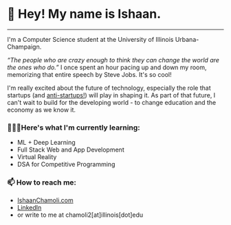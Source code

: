 <h1>👀 Hey! My name is Ishaan.</h1>
<hr>
I'm a Computer Science student at the University of Illinois Urbana-Champaign.

<i>“The people who are crazy enough to think they can change the world are the ones who do.”</i>
I once spent an hour pacing up and down my room, memorizing that entire speech by Steve Jobs. It's so cool!

I'm really excited about the future of technology, especially the role that startups (and <a href="https://www.youtube.com/watch?v=xL1MOOD5Ox8"> anti-startups!</a>) will play in shaping it. As part of that future, I can't wait to build for the developing world - to change education and the economy as we know it.


<h3>👨🏽‍🎓Here's what I'm currently learning:</h3>
<ul>
  <li>ML + Deep Learning</li>
  <li>Full Stack Web and App Development</li>
  <li>Virtual Reality</li>
  <li>DSA for Competitive Programming</li>
</ul>

<h3>📫 How to reach me:</h3>
<ul>
<li><a target="_blank" href="https://ishaanchamoli.com">IshaanChamoli.com</a></li>
<li><a target="_blank" href="https://www.linkedin.com/in/ishaanchamoli"/>LinkedIn</a></li>
<li>or write to me at chamoli2[at]illinois[dot]edu </li>
</ul>


<!---
IshaanChamoli/IshaanChamoli is a ✨ special ✨ repository because its `README.md` (this file) appears on your GitHub profile.
You can click the Preview link to take a look at your changes.
--->
